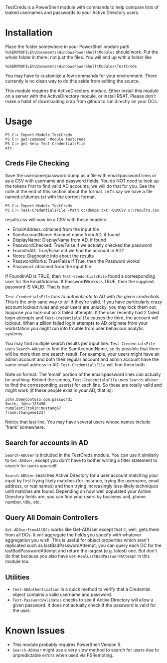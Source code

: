 TestCreds is a PowerShell module with commands to help compare lists of leaked
usernames and passwords to your Active Directory users.

Installation
============

Place the folder somewhere in your PowerShell module path 
`%USERPROFILE%\Documents\WindowsPowerShell\Modules` should work. Put the whole
folder in there; not just the files. You will end up with a folder like 

  `%USERPROFILE%\Documents\WindowsPowerShell\Modules\TestCreds`

You may have to customize a few commands for your environment. There currently
is no clean way to do this aside from editing the source.

This module requires the ActiveDirectory module. Either install this module on
a server with the ActiveDirectory module, or install RSAT. Please don't make a 
habit of downloading crap from github to run directly on your DCs.

Usage
=====

    PS C:> Import-Module TestCreds
    PS C:> get-command -Module TestCreds
    PS C:> get-help Test-CredentialsFile
    etc.

Creds File Checking
-------------------

Save the username/password dump as a file with email:password lines or as a CSV
with username and password fields. You do NOT need to look up the tokens first to
find valid AD accounts; we will do that for you. See the note at the end of this
section about the format. Let's say we have a file named c:\dumps.txt with 
the correct format.

    PS C:> Import-Module TestCreds
    PS C:> Test-CredentialsFile -Path c:\dumps.txt -OutCSV c:\results.csv

results.csv will now be a CSV with these headers:
* EmailAddress:     obtained from the input file
* SamAccountName:   Account name from AD, if found
* DisplayName:      DisplayName from AD, if found
* PasswordChecked:  True/False if we actually checked the password
* FoundInAD:        True/False did we find the account in AD?
* Notes:            Diagnostic info about the results
* PasswordWorks:    True/False if True, then the Password works!
* Password:        obtained from the input file

If FoundInAD is TRUE, then `Test-CredentialsFile` found a corresponding user for 
the EmailAddress. If PasswordWorks is TRUE, then the supplied password IS VALID.
That is bad.

*`Test-CredentialsFile` tries to authenticate to AD with the given credentials.*
This is the only sane way to tell if they're valid. If you have particularly 
crazy account lockout rules and your users are unlucky, you may lock them out;
Suppose you lock-out on 3 failed attempts. If the user recently had 2 failed
login attempts and `Test-CredentialsFile` causes the third, the account will
lockout. When a zillion failed login attempts to AD originate from your
workstation you might run into trouble from user behaviour analytic systems.

You may find multiple search results per input line. `Test-CredentialsFile` uses
`Search-ADUser` to find the SamAccountName, so its possible that there will be
more than one search result. For example, your users might have an admin account
and both their regular account and admin account have the same email address in
AD. `Test-CredentialsFile` will find them both.

Note on format: The 'email' portion of the email:password lines can actually be
anything. Behind the scenes, `Test-CredentialsFile` uses `Search-ADUser` to find
the corresponding user(s) for each line. So these are totally valid and might 
work (if these people exist in your AD, that is):

    John.Doe@contoso.com:password1
    Smith, John:123456
    rumplestiltskin:mustang67
    frank:Changeme123!

Notice that last line. You may have several users whose names include 'frank'
somewhere. 

Search for accounts in AD
-------------------------

`Search-ADUser` is included in the TestCreds module. You can use it similarly to 
`Get-ADUser`, except you don't have to bother writing a filter statement to
search for users yourself.

`Search-ADUser` searches Active Directory for a user account matching your input
by first trying likely matches (for instance, trying the username, email
address, or real names) and then trying increasingly less-likely techniques
until matches are found. Depending on how well populated your Active Directory
fields are, you can find your users by business unit, phone number, title, etc.

Query All Domain Controllers
----------------------------
`Get-ADUserFromAllDCs` works like Get-ADUser except that it, well, gets them
from all DCs. It will aggregate the fields you specify with whatever aggregation
you wish. This is useful for object properties which aren't replicated such as
lastBadPasswordAttempt; you can query each DC for the lastBadPasswordAttempt and
return the largest (e.g. latest) one. But don't do that because you also have
`Get-RealLastBadPasswordAttempt` in this module too.

Utilities
---------

* `Test-ADAuthentication` is a quick method to verify that a Credential object
contains a valid username and password.
* `Test-PasswordValidates` checks to see if Active Directory will allow a given
password. It does not actually check if the password is valid for the user.



Known Issues
============
* This module probably requires PowerShell Version 5.
* `Search-ADUser` might use a very slow method to search for users due to
unpredictable errors when used via PSRemoting.
